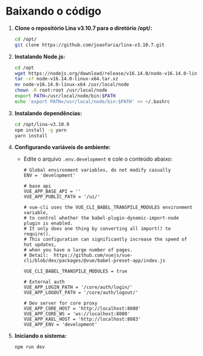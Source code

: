 # Baixando o código

1. **Clone o repositório Lina v3.10.7 para o diretório /opt/:**

    ```bash
    cd /opt/
    git clone https://github.com/joaofaria/lina-v3.10.7.git
    ```

2. **Instalando Node.js:**

    ```bash
    cd /opt
    wget https://nodejs.org/download/release/v16.14.0/node-v16.14.0-linux-x64.tar.xz
    tar -xf node-v16.14.0-linux-x64.tar.xz
    mv node-v16.14.0-linux-x64 /usr/local/node
    chown -R root:root /usr/local/node
    export PATH=/usr/local/node/bin:$PATH
    echo 'export PATH=/usr/local/node/bin:$PATH' >> ~/.bashrc
    ```

3. **Instalando dependências:**

    ```bash
    cd /opt/lina-v3.10.9
    npm install -g yarn
    yarn install
    ```

4. **Configurando variáveis de ambiente:**

    - Edite o arquivo `.env.development` e cole o conteúdo abaixo:

        ```plaintext
        # Global environment variables, do not modify casually
        ENV = 'development'

        # base api
        VUE_APP_BASE_API = ''
        VUE_APP_PUBLIC_PATH = '/ui/'

        # vue-cli uses the VUE_CLI_BABEL_TRANSPILE_MODULES environment variable,
        # to control whether the babel-plugin-dynamic-import-node plugin is enabled.
        # It only does one thing by converting all import() to require().
        # This configuration can significantly increase the speed of hot updates,
        # when you have a large number of pages.
        # Detail:  https://github.com/vuejs/vue-cli/blob/dev/packages/@vue/babel-preset-app/index.js

        VUE_CLI_BABEL_TRANSPILE_MODULES = true

        # External auth
        VUE_APP_LOGIN_PATH = '/core/auth/login/'
        VUE_APP_LOGOUT_PATH = '/core/auth/logout/'

        # Dev server for core proxy
        VUE_APP_CORE_HOST = 'http://localhost:8080'
        VUE_APP_CORE_WS = 'ws://localhost:8080'
        VUE_APP_KAEL_HOST = 'http://localhost:8083'
        VUE_APP_ENV = 'development'
        ```

5. **Iniciando o sistema:**

    ```bash
    npm run dev
    ```

